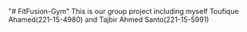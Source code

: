 "# FitFusion-Gym" 
This is our group project including myself Toufique Ahamed(221-15-4980) and Tajbir Ahmed Santo(221-15-5991)
